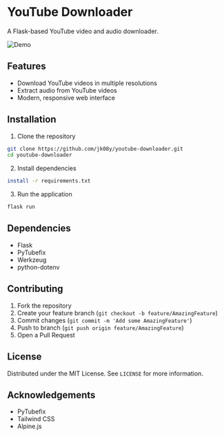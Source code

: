 # YouTube Downloader

A Flask-based YouTube video and audio downloader.

![Demo](https://raw.githubusercontent.com/jk08y/yt-flask-py/refs/heads/main/demo/demo.gif)

## Features

- Download YouTube videos in multiple resolutions
- Extract audio from YouTube videos
- Modern, responsive web interface

## Installation

1. Clone the repository
```bash
git clone https://github.com/jk08y/youtube-downloader.git
cd youtube-downloader
```

2. Install dependencies

```bash
install -r requirements.txt
```

3. Run the application

```bash
flask run
```
## Dependencies
- Flask
- PyTubefix
- Werkzeug
- python-dotenv

## Contributing
1. Fork the repository
2. Create your feature branch (`git checkout -b feature/AmazingFeature`)
3. Commit changes (`git commit -m 'Add some AmazingFeature'`)
4. Push to branch (`git push origin feature/AmazingFeature`)
5. Open a Pull Request

## License
Distributed under the MIT License. See `LICENSE` for more information.

## Acknowledgements
- PyTubefix
- Tailwind CSS
- Alpine.js

